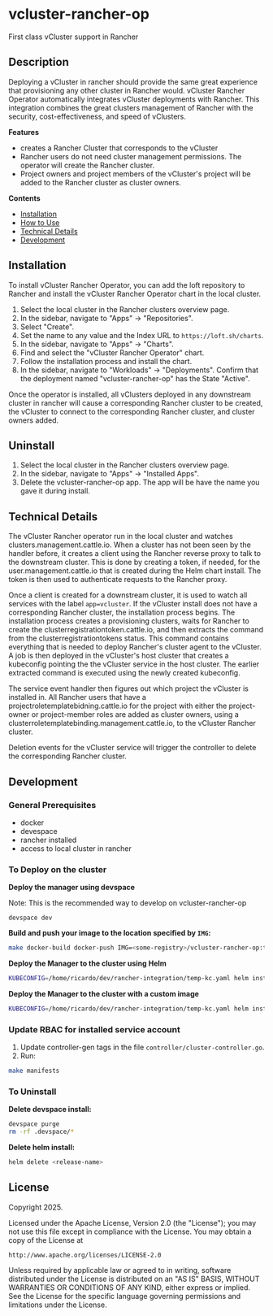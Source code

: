 # vcluster-rancher-op

First class vCluster support in Rancher

## Description

Deploying a vCluster in rancher should provide the same great experience that provisioning any other cluster in Rancher would. vCluster Rancher Operator automatically integrates vCluster deployments with Rancher. This integration combines the great clusters management of Rancher with the security, cost-effectiveness, and speed of vClusters.

**Features**
* creates a Rancher Cluster that corresponds to the vCluster
* Rancher users do not need cluster management permissions. The operator will create the Rancher cluster.
* Project owners and project members of the vCluster's project will be added to the Rancher cluster as cluster owners.

**Contents**
- [Installation](#installation)
- [How to Use](#how-to-use)
- [Technical Details](#technical-details)
- [Development](#development)

## Installation
To install vCluster Rancher Operator, you can add the loft repository to Rancher and install the vCluster Rancher Operator chart in the local cluster.
1. Select the local cluster in the Rancher clusters overview page.
2. In the sidebar, navigate to "Apps" -> "Repositories".
3. Select "Create".
4. Set the name to any value and the Index URL to `https://loft.sh/charts`.
5. In the sidebar, navigate to "Apps" -> "Charts".
6. Find and select the "vCluster Rancher Operator" chart.
7. Follow the installation process and install the chart.
8. In the sidebar, navigate to "Workloads" -> "Deployments". Confirm that the deployment named "vcluster-rancher-op" has the State "Active".

Once the operator is installed, all vClusters deployed in any downstream cluster in rancher will cause a corresponding Rancher cluster to be created, the vCluster to connect to the corresponding Rancher cluster, and cluster owners added.

## Uninstall
1. Select the local cluster in the Rancher clusters overview page.
2. In the sidebar, navigate to "Apps" -> "Installed Apps".
3. Delete the vcluster-rancher-op app. The app will be have the name you gave it during install.

## Technical Details

The vCluster Rancher operator run in the local cluster and watches clusters.management.cattle.io. When a cluster has not been seen by the handler before,
it creates a client using the Rancher reverse proxy to talk to the downstream cluster. This is done by creating a token, if needed, for the user.management.cattle.io
that is created during the Helm chart install. The token is then used to authenticate requests to the Rancher proxy.

Once a client is created for a downstream cluster, it is used to watch all services with the label `app=vcluster`. If the vCluster install does not have a corresponding
Rancher cluster, the installation process begins. The installation process creates a provisioning clusters, waits for Rancher to create the clusterregistrationtoken.cattle.io,
and then extracts the command from the clusterregistrationtokens status. This command contains everything that is needed to deploy Rancher's cluster agent to the vCluster. A
job is then deployed in the vCluster's host cluster that creates a kubeconfig pointing the the vCluster service in the host cluster. The earlier extracted command is executed
using the newly created kubeconfig.

The service event handler then figures out which project the vCluster is installed in. All Rancher users that have a projectroletemplatebidning.cattle.io for the project with either the
project-owner or project-member roles are added as cluster owners, using a clusterroletemplatebinding.management.cattle.io, to the vCluster Rancher cluster.

Deletion events for the vCluster service will trigger the controller to delete the corresponding Rancher cluster.

## Development

### General Prerequisites
- docker
- devespace
- rancher installed
- access to local cluster in rancher

### To Deploy on the cluster

**Deploy the manager using devspace**

Note: This is the recommended way to develop on vcluster-rancher-op

```shell
devspace dev
```
**Build and push your image to the location specified by `IMG`:**

```sh
make docker-build docker-push IMG=<some-registry>/vcluster-rancher-op:tag
```

**Deploy the Manager to the cluster using Helm**

```sh
KUBECONFIG=/home/ricardo/dev/rancher-integration/temp-kc.yaml helm install chart --generate-name --create-namespace
```

**Deploy the Manager to the cluster with a custom image**

```sh
KUBECONFIG=/home/ricardo/dev/rancher-integration/temp-kc.yaml helm install chart --generate-name --create-namespace --set image.registry=<REGISTRY> --set image.repository=<REPO/REPO> --set tag=<TAG>
```

### Update RBAC for installed service account
1. Update controller-gen tags in the file `controller/cluster-controller.go`.
2. Run:
```sh
make manifests
```

### To Uninstall
**Delete devspace install:**
```sh
devspace purge
rm -rf .devspace/*
```

**Delete helm install:**

```sh
helm delete <release-name>
```

## License

Copyright 2025.

Licensed under the Apache License, Version 2.0 (the "License");
you may not use this file except in compliance with the License.
You may obtain a copy of the License at

    http://www.apache.org/licenses/LICENSE-2.0

Unless required by applicable law or agreed to in writing, software
distributed under the License is distributed on an "AS IS" BASIS,
WITHOUT WARRANTIES OR CONDITIONS OF ANY KIND, either express or implied.
See the License for the specific language governing permissions and
limitations under the License.
